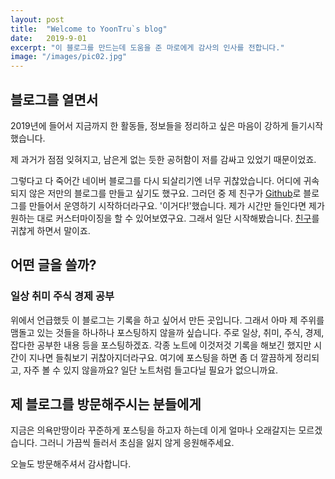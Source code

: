 ```yaml
---
layout: post
title:  "Welcome to YoonTru`s blog"
date:   2019-9-01
excerpt: "이 블로그를 만드는데 도움을 준 마로에게 감사의 인사를 전합니다."
image: "/images/pic02.jpg"
---
```


##  블로그를 열면서
2019년에 들어서 지금까지 한 활동들, 정보들을 정리하고 싶은 마음이 강하게 들기시작했습니다.
<!--[text](주소)  하면 주소로 연결되는 text가 열린다.-->제 과거가 점점 잊혀지고, 남은게 없는 듯한 공허함이 저를 감싸고 있었기 때문이었죠.

그렇다고 다 죽어간 네이버 블로그를 다시 되살리기엔 너무 귀찮았습니다.
어디에 귀속되지 않은 저만의 블로그를 만들고 싶기도 했구요.
그러던 중 제 친구가 [Github](https://github.com/)로 블로그를 만들어서 운영하기 시작하더라구요.
'이거다!'했습니다. 제가 시간만 들인다면 제가 원하는 대로 커스터마이징을 할 수 있어보였구요.
그래서 일단 시작해봤습니다. [친구](https://marona42.github.io/)를 귀찮게 하면서 말이죠.
<!--```text```는 텍스트 주위에 블럭처리가 된다.-->
<!--```
    text
    ```를 하면 당연히 긴 블럭이 생긴다.-->

## 어떤 글을 쓸까?
### 일상 취미 주식 경제 공부
위에서 언급했듯 이 블로그는 기록을 하고 싶어서 만든 곳입니다.
그래서 아마 제 주위를 맴돌고 있는 것들을 하나하나 포스팅하지 않을까 싶습니다.
주로 일상, 취미, 주식, 경제, 잡다한 공부한 내용 등을 포스팅하겠죠.
각종 노트에 이것저것 기록을 해보긴 했지만 시간이 지나면 들춰보기 귀찮아지더라구요.
여기에 포스팅을 하면 좀 더 깔끔하게 정리되고, 자주 볼 수 있지 않을까요? 일단 노트처럼 들고다닐 필요가 없으니까요. 

## 제 블로그를 방문해주시는 분들에게
지금은 의욕만땅이라 꾸준하게 포스팅을 하고자 하는데 이게 얼마나 오래갈지는 모르겠습니다.
그러니 가끔씩 들러서 초심을 잃지 않게 응원해주세요.

오늘도 방문해주셔서 감사합니다.